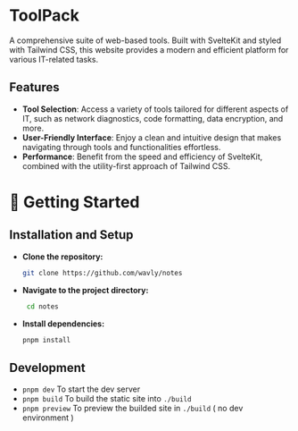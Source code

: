 # ToolPack
A comprehensive suite of web-based tools. Built with SvelteKit and styled with Tailwind CSS, this website provides a modern and efficient platform for various IT-related tasks.


## Features

* **Tool Selection**: Access a variety of tools tailored for different aspects of IT, such as network diagnostics, code formatting, data encryption, and more.
* **User-Friendly Interface**: Enjoy a clean and intuitive design that makes navigating through tools and functionalities effortless.
* **Performance**: Benefit from the speed and efficiency of SvelteKit, combined with the utility-first approach of Tailwind CSS.

# 🚀 Getting Started

## Installation and Setup

- **Clone the repository:**

  ```bash
  git clone https://github.com/wavly/notes
  ```

- **Navigate to the project directory:**

  ```bash
   cd notes
   ```

- **Install dependencies:**

  ```bash
  pnpm install
  ```

## Development

- `pnpm dev` To start the dev server
- `pnpm build` To build the static site into `./build`
- `pnpm preview` To preview the builded site in `./build` ( no dev environment )
